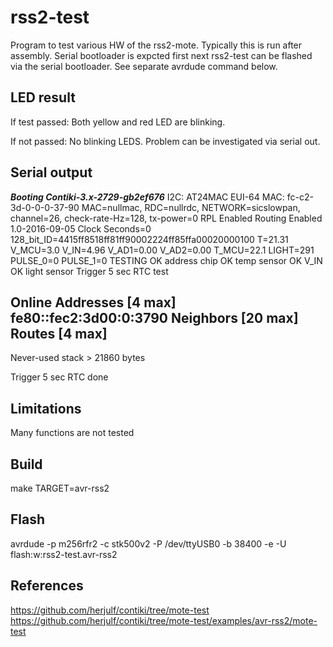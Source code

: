 rss2-test
=========
Program to test various HW of the rss2-mote. Typically this is run after
assembly. Serial bootloader is expcted first next rss2-test can be flashed 
via the serial bootloader. See separate avrdude command below.

LED result
----------
If test passed: Both yellow and red LED are blinking.

If not passed: No blinking LEDS. 
         Problem can be investigated via serial out.

Serial output
-------------
*******Booting Contiki-3.x-2729-gb2ef676*******
I2C: AT24MAC
EUI-64 MAC: fc-c2-3d-0-0-0-37-90
MAC=nullmac, RDC=nullrdc, NETWORK=sicslowpan, channel=26, check-rate-Hz=128, tx-power=0
RPL Enabled
Routing Enabled
1.0-2016-09-05 Clock Seconds=0
128_bit_ID=4415ff8518ff81ff90002224ff85ffa00020000100
T=21.31 V_MCU=3.0 V_IN=4.96 V_AD1=0.00 V_AD2=0.00 T_MCU=22.1 LIGHT=291 PULSE_0=0 PULSE_1=0
TESTING
OK address chip
OK temp sensor
OK V_IN
OK light sensor
Trigger 5 sec RTC test

Online
Addresses [4 max]                                    
fe80::fec2:3d00:0:3790
Neighbors [20 max]
  <none>
Routes [4 max]
  <none>
---------
Never-used stack > 21860 bytes

Trigger 5 sec RTC done            

Limitations
-----------
Many functions are not tested


Build
-----
make TARGET=avr-rss2


Flash
-----
avrdude -p m256rfr2 -c stk500v2 -P /dev/ttyUSB0 -b 38400 -e -U flash:w:rss2-test.avr-rss2


References
----------
https://github.com/herjulf/contiki/tree/mote-test
https://github.com/herjulf/contiki/tree/mote-test/examples/avr-rss2/mote-test
